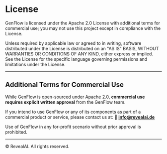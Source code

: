 
# License

GenFlow is licensed under the Apache 2.0 License with additional terms for commercial use; you may not
use this project except in compliance with the License.

Unless required by applicable law or agreed to in writing, software distributed under the License is distributed
on an "AS IS" BASIS, WITHOUT WARRANTIES OR CONDITIONS OF ANY KIND, either express or implied. See the License for
the specific language governing permissions and limitations under the License.

---

## Additional Terms for Commercial Use

While GenFlow is open-sourced under Apache 2.0, **commercial use requires explicit written approval** from the GenFlow
team.

If you intend to use GenFlow or any of its components as part of a commercial product or service, please contact us at:
📧 **[info@revealai.de](mailto:info@revealai.de)**

Use of GenFlow in any for-profit scenario without prior approval is prohibited.

---

© RevealAI. All rights reserved.
